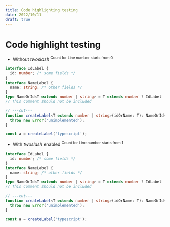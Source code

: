 ```yaml
---
title: Code highlighting testing
date: 2022/10/11
draft: true
---
```


# Code highlight testing

- Without _twoslash_
  <sup>Count for Line number starts from 0</sup>

```ts {14} title="nuxt.config.ts"
interface IdLabel {
  id: number; /* some fields */
}
interface NameLabel {
  name: string; /* other fields */
}
type NameOrId<T extends number | string> = T extends number ? IdLabel : NameLabel;
// This comment should not be included

// ---cut---
function createLabel<T extends number | string>(idOrName: T): NameOrId<T> {
  throw new Error('unimplemented');
}

const a = createLabel('typescript');
```

- With _twoslash_ enabled
  <sup>Count for Line number starts from 1</sup>

```ts twoslash {5} title="nuxt.config.ts"
interface IdLabel {
  id: number; /* some fields */
}
interface NameLabel {
  name: string; /* other fields */
}
type NameOrId<T extends number | string> = T extends number ? IdLabel : NameLabel;
// This comment should not be included

// ---cut---
function createLabel<T extends number | string>(idOrName: T): NameOrId<T> {
  throw new Error('unimplemented');
}

const a = createLabel('typescript');
```

